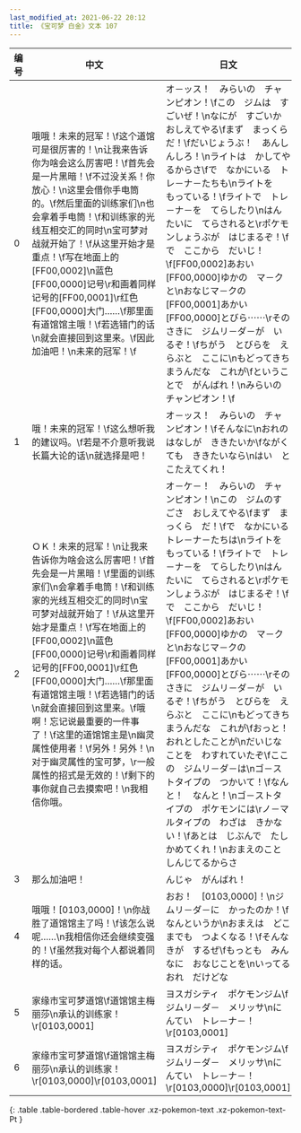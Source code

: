 ```yaml
---
last_modified_at: 2021-06-22 20:12
title: 《宝可梦 白金》文本 107
---
```

| 编号 | 中文 | 日文 |
| ---- | ---- | ---- |
| 0 | 哦哦！未来的冠军！\f这个道馆可是很厉害的！\n让我来告诉你为啥会这么厉害吧！\f首先会是一片黑暗！\f不过没关系！你放心！\n这里会借你手电筒的。\f然后里面的训练家们\n也会拿着手电筒！\f和训练家的光线互相交汇的同时\n宝可梦对战就开始了！\f从这里开始才是重点！\f写在地面上的[FF00,0002]\n蓝色[FF00,0000]记号\r和画着同样记号的[FF00,0001]\r红色[FF00,0000]大门……\f那里面有道馆馆主哦！\f若选错门的话\n就会直接回到这里来。\f因此加油吧！\n未来的冠军！\f | オ－ッス！　みらいの　チャンピオン！\fこの　ジムは　すごいぜ！\nなにが　すごいか　おしえてやる\fまず　まっくら　だ！\fだいじょうぶ！　あんしんしろ！\nライトは　かしてやるからさ\fで　なかにいる　トレ－ナ－たちも\nライトを　もっている！\fライトで　トレ－ナ－を　てらしたり\nはんたいに　てらされると\rポケモンしょうぶが　はじまるぞ！\fで　ここから　だいじ！\f[FF00,0002]あおい[FF00,0000]ゆかの　マ－クと\nおなじマ－クの　[FF00,0001]あかい[FF00,0000]とびら⋯⋯\rそのさきに　ジムリ－ダ－が　いるぞ！\fちがう　とびらを　えらぶと　ここに\nもどってきちまうんだな　これが\fということで　がんばれ！\nみらいの　チャンピオン！\f |
| 1 | 哦！未来的冠军！\f这么想听我的建议吗。\f若是不介意听我说长篇大论的话\n就选择是吧！ | オ－ッス！　みらいの　チャンピオン！\fそんなに\nおれの　はなしが　ききたいか\fながくても　ききたいなら\nはい　と　こたえてくれ！ |
| 2 | ＯＫ！未来的冠军！\n让我来告诉你为啥会这么厉害吧！\f首先会是一片黑暗！\f里面的训练家们\n会拿着手电筒！\f和训练家的光线互相交汇的同时\n宝可梦对战就开始了！\f从这里开始才是重点！\f写在地面上的[FF00,0002]\n蓝色[FF00,0000]记号\r和画着同样记号的[FF00,0001]\r红色[FF00,0000]大门……\f那里面有道馆馆主哦！\f若选错门的话\n就会直接回到这里来。\f哦啊！忘记说最重要的一件事了！\f这里的道馆馆主是\n幽灵属性使用者！\f另外！另外！\n对于幽灵属性的宝可梦，\r一般属性的招式是无效的！\f剩下的事你就自己去摸索吧！\n我相信你哦。 | オ－ケ－！　みらいの　チャンピオン！\nこの　ジムのすごさ　おしえてやる\fまず　まっくら　だ！\fで　なかにいる　トレ－ナ－たちは\nライトを　もっている！\fライトで　トレ－ナ－を　てらしたり\nはんたいに　てらされると\rポケモンしょうぶが　はじまるぞ！\fで　ここから　だいじ！\f[FF00,0002]あおい[FF00,0000]ゆかの　マ－クと\nおなじマ－クの　[FF00,0001]あかい[FF00,0000]とびら⋯⋯\rそのさきに　ジムリ－ダ－が　いるぞ！\fちがう　とびらを　えらぶと　ここに\nもどってきちまうんだな　これが\fおっと！　おれとしたことが\nだいじなことを　わすれていたぞ\fここの　ジムリ－ダ－は\nゴ－ストタイプの　つかいて！\fなんと！　なんと！\nゴ－ストタイプの　ポケモンには\rノ－マルタイプの　わざは　きかない！\fあとは　じぶんで　たしかめてくれ！\nおまえのこと　しんじてるからさ |
| 3 | 那么加油吧！ | んじゃ　がんばれ！ |
| 4 | 哦哦！[0103,0000]！\n你战胜了道馆馆主了吗！\f该怎么说呢……\n我相信你还会继续变强的！\f虽然我对每个人都说着同样的话。 | おお！　[0103,0000]！\nジムリ－ダ－に　かったのか！\fなんというか\nおまえは　どこまでも　つよくなる！\fそんな　きが　するぜ\fもっとも　みんなに　おなじことを\nいってる　おれ　だけどな |
| 5 | 家缘市宝可梦道馆\f道馆馆主梅丽莎\n承认的训练家！\r[0103,0001] | ヨスガシティ　ポケモンジム\fジムリ－ダ－　メリッサ\nにんてい　トレ－ナ－！\r[0103,0001] |
| 6 | 家缘市宝可梦道馆\f道馆馆主梅丽莎\n承认的训练家！\r[0103,0000]\r[0103,0001] | ヨスガシティ　ポケモンジム\fジムリ－ダ－　メリッサ\nにんてい　トレ－ナ－！\r[0103,0000]\r[0103,0001] |
{: .table .table-bordered .table-hover .xz-pokemon-text .xz-pokemon-text-Pt }